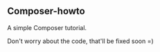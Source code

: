 ## Composer-howto

A simple Composer tutorial. 

Don't worry about the code, that'll be fixed soon =)